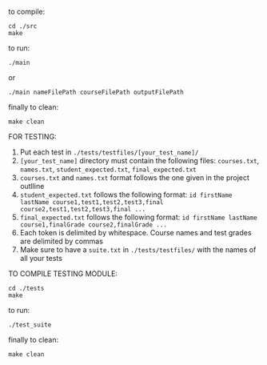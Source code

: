 to compile:
```
cd ./src
make
```

to run:
```
./main
```

or

```
./main nameFilePath courseFilePath outputFilePath
```

finally to clean:
```
make clean
```

FOR TESTING:
1. Put each test in ```./tests/testfiles/[your_test_name]/```
2. ```[your_test_name]``` directory must contain the following files: ```courses.txt```, ```names.txt```, ```student_expected.txt```,  ```final_expected.txt```
3. ```courses.txt``` and ```names.txt``` format follows the one given in the project outlline
4. ```student_expected.txt``` follows the following format: ```id firstName lastName course1,test1,test2,test3,final course2,test1,test2,test3,final ...```
5. ```final_expected.txt``` follows the following format: ```id firstName lastName course1,finalGrade course2,finalGrade ...```
6. Each token is delimited by whitespace. Course names and test grades are delimited by commas
7. Make sure to have a ```suite.txt``` in ```./tests/testfiles/``` with the names of all your tests

TO COMPILE TESTING MODULE: 
```
cd ./tests
make
```

to run:
```
./test_suite
```

finally to clean:
```
make clean
```
